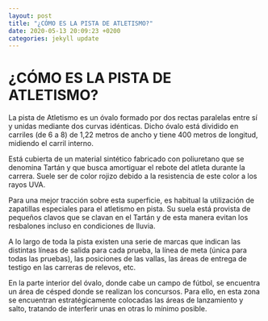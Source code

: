 ```yaml
---
layout: post
title: "¿CÓMO ES LA PISTA DE ATLETISMO?"
date: 2020-05-13 20:09:23 +0200
categories: jekyll update
---
```


# ¿CÓMO ES LA PISTA DE ATLETISMO?

La pista de Atletismo es un óvalo formado por dos rectas paralelas entre sí y unidas mediante dos curvas idénticas. Dicho óvalo está dividido en carriles (de 6 a 8) de 1,22 metros de ancho y tiene 400 metros de longitud, midiendo el carril interno.

Está cubierta de un material sintético fabricado con poliuretano que se denomina Tartán y que busca amortiguar el rebote del atleta durante la carrera. Suele ser de color rojizo debido a la resistencia de este color a los rayos UVA.

Para una mejor tracción sobre esta superficie, es habitual la utilización de zapatillas especiales para el atletismo en pista. Su suela está provista de pequeños clavos que se clavan en el Tartán y de esta manera evitan los resbalones incluso en condiciones de lluvia.

A lo largo de toda la pista existen una serie de marcas que indican las distintas líneas de salida para cada prueba, la línea de meta (única para todas las pruebas), las posiciones de las vallas, las áreas de entrega de testigo en las carreras de relevos, etc.

En la parte interior del óvalo, donde cabe un campo de fútbol, se encuentra un área de césped donde se realizan los concursos. Para ello, en esta zona se encuentran estratégicamente colocadas las áreas de lanzamiento y salto, tratando de interferir unas en otras lo mínimo posible.
